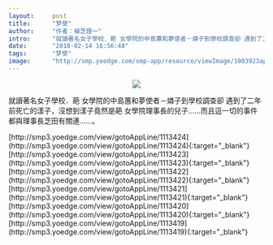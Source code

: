 ```yaml
---
layout:     post
title:      "梦使"
author:     "作者：植芝理一"
intro:      "就讀著名女子學校．葩 女學院的中島蕙和夢使者－燐子到學校調查卻 遇到了二年前死亡的漾子，沒想到漾子竟然是葩 女學院理事長的兒子……而且這一切的事件 都與理事長芝田有關連……。"
date:       "2018-02-14 16:56:48"
tags:       "梦使"
image:      "http://smp.yoedge.com/smp-app/resource/viewImage/1003923appline.png"
---
```

<div style="text-align: center">
<p><img src="http://smp.yoedge.com/smp-app/resource/viewImage/1003923appline.png"/></p>
</div>
<p class="post-meta">
<span>就讀著名女子學校．葩 女學院的中島蕙和夢使者－燐子到學校調查卻 遇到了二年前死亡的漾子，沒想到漾子竟然是葩 女學院理事長的兒子……而且這一切的事件 都與理事長芝田有關連……。</span>
</p>
[http://smp3.yoedge.com/view/gotoAppLine/1113424](http://smp3.yoedge.com/view/gotoAppLine/1113424){:target="_blank"}
[http://smp3.yoedge.com/view/gotoAppLine/1113423](http://smp3.yoedge.com/view/gotoAppLine/1113423){:target="_blank"}
[http://smp3.yoedge.com/view/gotoAppLine/1113422](http://smp3.yoedge.com/view/gotoAppLine/1113422){:target="_blank"}
[http://smp3.yoedge.com/view/gotoAppLine/1113421](http://smp3.yoedge.com/view/gotoAppLine/1113421){:target="_blank"}
[http://smp3.yoedge.com/view/gotoAppLine/1113420](http://smp3.yoedge.com/view/gotoAppLine/1113420){:target="_blank"}
[http://smp3.yoedge.com/view/gotoAppLine/1113419](http://smp3.yoedge.com/view/gotoAppLine/1113419){:target="_blank"}


